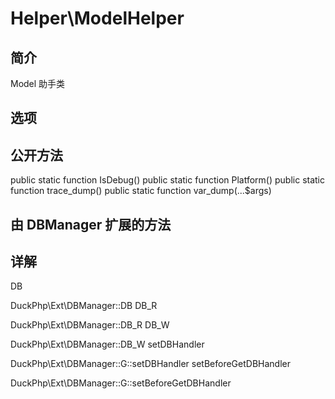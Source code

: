 # Helper\ModelHelper

## 简介
Model 助手类
## 选项

## 公开方法
public static function IsDebug()
public static function Platform()
public static function trace_dump()
public static function var_dump(...$args)

## 由 DBManager 扩展的方法
## 详解

DB
	
DuckPhp\Ext\DBManager::DB
DB_R
	
DuckPhp\Ext\DBManager::DB_R
DB_W
	
DuckPhp\Ext\DBManager::DB_W
setDBHandler
	
DuckPhp\Ext\DBManager::G::setDBHandler
setBeforeGetDBHandler
	
DuckPhp\Ext\DBManager::G::setBeforeGetDBHandler
